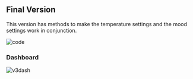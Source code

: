 ## Final Version

This version has methods to make the temperature settings and the mood settings work in conjunction.

![code](https://cloud.githubusercontent.com/assets/23510912/25700936/e8124f1c-30c1-11e7-8cac-c84accc1a282.PNG)

### Dashboard

![v3dash](https://cloud.githubusercontent.com/assets/23510912/25702585/9308c7aa-30c9-11e7-8867-a12d0688e8ad.PNG)
